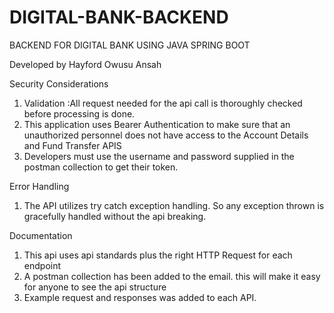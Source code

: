 # DIGITAL-BANK-BACKEND
BACKEND FOR DIGITAL BANK USING JAVA SPRING BOOT

Developed by Hayford Owusu Ansah

Security Considerations

1. Validation :All request needed for the api call is thoroughly checked before processing is done.
2. This application uses Bearer Authentication to make sure that an unauthorized personnel does not have access to the Account Details and Fund Transfer APIS
3. Developers must use the username and password supplied in the postman collection to get their token.


Error Handling
1. The API utilizes try catch exception handling. So any exception thrown is gracefully handled without the api breaking.

Documentation

1. This api uses api standards plus the right HTTP Request for each endpoint
2. A postman collection has been added to the email. this will make it easy for anyone to see the api structure
3. Example request and responses was added to each API.
